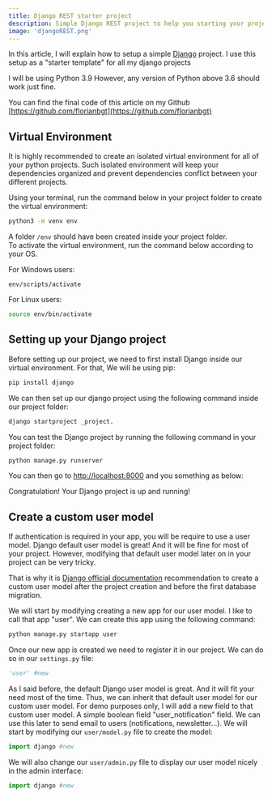 ```yaml
---
title: Django REST starter project
description: Simple Django REST project to help you starting your project the right way
image: 'djangoREST.png'
---
```


In this article, I will explain how to setup a simple [Django](https://www.djangoproject.com/) project. I use this setup as a "starter template" for all my django projects

I will be using Python 3.9 However, any version of Python above 3.6 should work just fine.

You can find the final code of this article on my Github [https://github.com/florianbgt](https://github.com/florianbgt)

## Virtual Environment

It is highly recommended to create an isolated virtual environment for all of your python projects.
Such isolated environment will keep your dependencies organized and prevent dependencies conflict between your different projects.

Using your terminal, run the command below in your project folder to create the virtual environment:   
```bash
python3 -m venv env
```

A folder `/env` should have been created inside your project folder.   
To activate the virtual environment, run the command below according to your OS.

For Windows users:
````batch
env/scripts/activate
````   
For Linux users:
```bash
source env/bin/activate
```

## Setting up your Django project

Before setting up our project, we need to first install Django inside our virtual environment. For that, We will be using pip:   
```bash
pip install django
```

We can then set up our django project using the following command inside our project folder:   
```bash
django startproject _project.
```

You can test the Django project by running the following command in your project folder:   
```bash
python manage.py runserver
```

You can then go to [http://localhost:8000](http://localhost:8000) and you something as below:

Congratulation! Your Django project is up and running!

## Create a custom user model

If authentication is required in your app, you will be require to use a user model.
Django default user model is great! And it will be fine for most of your project.
However, modifying that default user model later on in your project can be very tricky.

That is why it is [Django official documentation](https://docs.djangoproject.com/en/3.2/topics/auth/customizing/#auth-custom-user) recommendation to create a custom user model after the project creation and before the first database migration.

We will start by modifying creating a new app for our user model. I like to call that app "user". We can create this app using the following command:
```bash
python manage.py startapp user
```

Once our new app is created we need to register it in our project. We can do so in our `settings.py` file:
```python
'user' #new
```

As I said before, the default Django user model is great. And it will fit your need most of the time. Thus, we can inherit that default user model for our custom user model. For demo purposes only, I will add a new field to that custom user model. A simple boolean field "user_notification" field. We can use this later to send email to users (notifications, newsletter...).
We will start by modifying our `user/model.py` file to create the model:
```python
import django #new


```

We will also change our `user/admin.py` file to display our user model nicely in the admin interface:
```python
import django #new

```